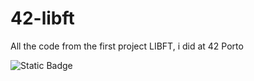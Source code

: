 # 42-libft
All the code from the first project LIBFT, i did at 42 Porto 

![Static Badge](https://img.shields.io/badge/Score-125-green?style=for-the-badge&logo=42)
